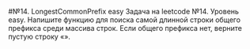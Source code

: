 #№14. LongestCommonPrefix easy
Задача на leetcode №14. 
Уровень easy.
Напишите функцию для поиска самой длинной строки общего префикса среди массива строк.
Если общего префикса нет, верните пустую строку «».

